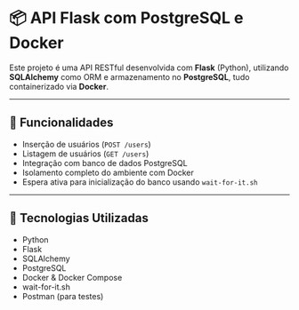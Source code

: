 # 📦 API Flask com PostgreSQL e Docker

Este projeto é uma API RESTful desenvolvida com **Flask** (Python), utilizando **SQLAlchemy** como ORM e armazenamento no **PostgreSQL**, tudo containerizado via **Docker**.

---

## 🚀 Funcionalidades

- Inserção de usuários (`POST /users`)
- Listagem de usuários (`GET /users`)
- Integração com banco de dados PostgreSQL
- Isolamento completo do ambiente com Docker
- Espera ativa para inicialização do banco usando `wait-for-it.sh`

---

## 🧰 Tecnologias Utilizadas

- Python
- Flask
- SQLAlchemy
- PostgreSQL
- Docker & Docker Compose
- wait-for-it.sh
- Postman (para testes)
